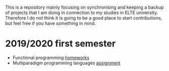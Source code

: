 
This is a repository mainly focusing on synchronising and keeping a backup of projects that I am doing in connection to my studies in ELTE university. Therefore I do not think it is going to be a good place to start contributions, but feel free if you have something in mind.

# 2019/2020 first semester

* Functional programming [homeworks](funcprog/homework)
* Multiparadigm programming languages [assignment](papers/family-polymorphism)

